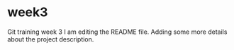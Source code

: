 # week3
Git training week 3
I am editing the README file. Adding some more details about the project description.
